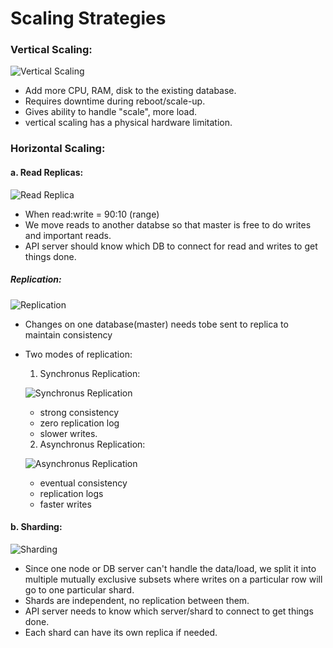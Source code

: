 # Scaling Strategies

### Vertical Scaling:

![Vertical Scaling](https://github.com/me-aashish/System_Design_Hands_On/blob/master/Scaling_Databases/vertical_scaling.png "Vertical Scaling")

- Add more CPU, RAM, disk to the existing database.
- Requires downtime during reboot/scale-up.
- Gives ability to handle "scale", more load.
- vertical scaling has a physical hardware limitation.

### Horizontal Scaling:

#### a. Read Replicas:

![Read Replica](https://github.com/me-aashish/System_Design_Hands_On/blob/master/Scaling_Databases/read_replica.png "Read Replica")

- When read:write = 90:10 (range)
- We move reads to another databse so that master is free to do writes and important reads.
- API server should know which DB to connect for read and writes to get things done.

##### Replication:

![Replication](https://github.com/me-aashish/System_Design_Hands_On/blob/master/Scaling_Databases/replication.png "Replication")

- Changes on one database(master) needs tobe sent to replica to maintain consistency
- Two modes of replication:

  1. Synchronus Replication:

  ![Synchronus Replication](https://github.com/me-aashish/System_Design_Hands_On/blob/master/Scaling_Databases/sync_replication.png "Synchronus Replication")

  - strong consistency
  - zero replication log
  - slower writes.

  2. Asynchronus Replication:

  ![Asynchronus Replication](https://github.com/me-aashish/System_Design_Hands_On/blob/master/Scaling_Databases/async_replication.png "Asynchronus Replication")

  - eventual consistency
  - replication logs
  - faster writes

#### b. Sharding:

![Sharding](https://github.com/me-aashish/System_Design_Hands_On/blob/master/Scaling_Databases/sharding.png "Sharding")

- Since one node or DB server can't handle the data/load, we split it into multiple mutually exclusive subsets where writes on a particular row will go to one particular shard.
- Shards are independent, no replication between them.
- API server needs to know which server/shard to connect to get things done.
- Each shard can have its own replica if needed.
